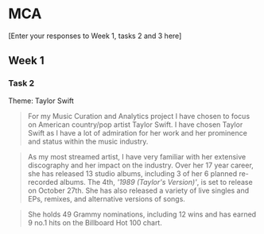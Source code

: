# MCA
\[Enter your responses to Week 1, tasks 2 and 3 here\]

## Week 1
### Task 2 
Theme: Taylor Swift

> For my Music Curation and Analytics project I have chosen to focus on American country/pop artist Taylor Swift. I have chosen Taylor Swift as I have a lot of admiration for her work and her prominence and status within the music industry.

> As my most streamed artist, I have very familiar with her extensive discography and her impact on the industry. Over her 17 year career, she has released 13 studio albums, including 3 of her 6 planned re-recorded albums. The 4th, *'1989 (Taylor's Version)'*, is set to release on October 27th. She has also released a variety of live singles and EPs, remixes, and alternative versions of songs.

> She holds 49 Grammy nominations, including 12 wins and has earned 9 no.1 hits on the Billboard Hot 100 chart. 
